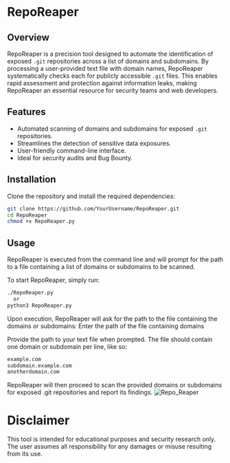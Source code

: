 # RepoReaper

## Overview
RepoReaper is a precision tool designed to automate the identification of exposed `.git` repositories across a list of domains and subdomains. By processing a user-provided text file with domain names, RepoReaper systematically checks each for publicly accessible `.git` files. This enables rapid assessment and protection against information leaks, making RepoReaper an essential resource for security teams and web developers.

## Features
- Automated scanning of domains and subdomains for exposed `.git` repositories.
- Streamlines the detection of sensitive data exposures.
- User-friendly command-line interface.
- Ideal for security audits and Bug Bounty.

## Installation
Clone the repository and install the required dependencies:
```bash
git clone https://github.com/YourUsername/RepoReaper.git
cd RepoReaper
chmod +x RepoReaper.py
```

## Usage 
RepoReaper is executed from the command line and will prompt for the path to a file containing a list of domains or subdomains to be scanned.

To start RepoReaper, simply run:
```bash
./RepoReaper.py
  or
python3 RepoReaper.py
```
Upon execution, RepoReaper will ask for the path to the file containing the domains or subdomains:
Enter the path of the file containing domains

Provide the path to your text file when prompted. The file should contain one domain or subdomain per line, like so:
```bash
example.com
subdomain.example.com
anotherdomain.com
```
RepoReaper will then proceed to scan the provided domains or subdomains for exposed .git repositories and report its findings.
![Repo_Reaper](https://github.com/chaudharyarjun/RepoReaper/assets/66072013/906163b5-1050-41c8-963d-9c0efdd0aba7)

# Disclaimer

This tool is intended for educational purposes and security research only. The user assumes all responsibility for any damages or misuse resulting from its use.


